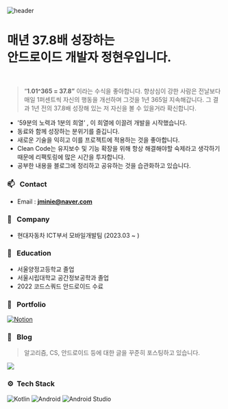 ![header](https://capsule-render.vercel.app/api?type=rounded&height=200&text=Hello%20World!&fontAlign=30&stroke=00FF00&strokeWidth=2)

# 매년 37.8배 성장하는 <br/> 안드로이드 개발자 정현우입니다. 

<br/>

> “**1.01^365 = 37.8”** 이라는 수식을 좋아합니다. 향상심이 강한 사람은 전날보다 매일 1퍼센트씩 자신의 행동을 개선하며 그것을 1년 365일 지속해갑니다. 그 결과 1년 전의 37.8배 성장해 있는 저 자신을 볼 수 있을거라 확신합니다.
> 

- '59분의 노력과 1분의 희열’ , 이 희열에 이끌려 개발을 시작했습니다.
- 동료와 함께 성장하는 분위기를 즐깁니다.
- 새로운 기술을 익히고 이를 프로젝트에 적용하는 것을 좋아합니다.
- Clean Code는 유지보수 및 기능 확장을 위해 항상 해결해야할 숙제라고 생각하기 때문에 리팩토링에 많은 시간을 투자합니다.
- 공부한 내용을 블로그에 정리하고 공유하는 것을 습관화하고 있습니다.


### 📫 &nbsp; Contact

- Email : **jminie@naver.com**

### 🏢 &nbsp; Company

- 현대자동차 ICT부서 모바일개발팀 (2023.03 ~ )

### 🏫 &nbsp; Education

- 서울양정고등학교 졸업
- 서울시립대학교 공간정보공학과 졸업
- 2022 코드스쿼드 안드로이드 수료

### 🌈 &nbsp; Portfolio
<a href="https://grizzly-green-e28.notion.site/492cc084d84a4a1db2252b04be0986b7"><img alt="Notion" src ="https://img.shields.io/badge/Notion-8B89CC.svg?&style=for-the-badge&logo=Notion&logoColor=white"/></a>

### 📌 &nbsp; Blog

> 알고리즘, CS, 안드로이드 등에 대한 글을 꾸준히 포스팅하고 있습니다.
> 
<a href="https://jminie.tistory.com"><img src ="https://img.shields.io/badge/Blog-FF9800.svg?&style=for-the-badge"/></a> 

### ⚙ &nbsp;Tech Stack
<img alt="Kotlin" src ="https://img.shields.io/badge/Kotlin-7F52FF.svg?&style=for-the-badge&logo=Kotlin&logoColor=white"/> <img alt="Android" src ="https://img.shields.io/badge/Android-3DDC84.svg?&style=for-the-badge&logo=Android&logoColor=white"/> <img alt="Android Studio" src ="https://img.shields.io/badge/Android Studio-3DDC84.svg?&style=for-the-badge&logo=AndroidStudio&logoColor=white"/>

<br/>

 
